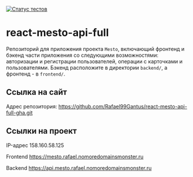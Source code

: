 [![Статус тестов](../../actions/workflows/tests.yml/badge.svg)](../../actions/workflows/tests.yml)

# react-mesto-api-full
Репозиторий для приложения проекта `Mesto`, включающий фронтенд и бэкенд части приложения со следующими возможностями: авторизации и регистрации пользователей, операции с карточками и пользователями. Бэкенд расположите в директории `backend/`, а фронтенд - в `frontend/`. 
  
## Ссылка на сайт



Адрес репозитория: https://github.com/Rafael99Gantus/react-mesto-api-full-gha.git

## Ссылки на проект

IP-адрес 158.160.58.125

Frontend https://mesto.rafael.nomoredomainsmonster.ru

Backend https://api.mesto.rafael.nomoredomainsmonster.ru
